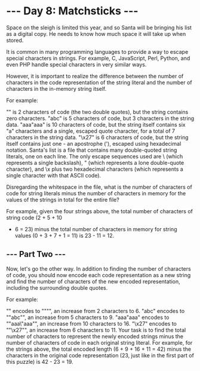 # --- Day 8: Matchsticks ---

Space on the sleigh is limited this year, and so Santa will be bringing his list as a digital copy.
He needs to know how much space it will take up when stored.

It is common in many programming languages to provide a way to escape special characters in strings.
For example, C, JavaScript, Perl, Python, and even PHP handle special characters in very similar
ways.

However, it is important to realize the difference between the number of characters in the code
representation of the string literal and the number of characters in the in-memory string itself.

For example:

"" is 2 characters of code (the two double quotes), but the string contains zero characters.
"abc" is 5 characters of code, but 3 characters in the string data.
"aaa\"aaa" is 10 characters of code, but the string itself contains six "a" characters and a single,
escaped quote character, for a total of 7 characters in the string data.
"\x27" is 6 characters of code, but the string itself contains just one - an apostrophe ('), escaped
using hexadecimal notation.
Santa's list is a file that contains many double-quoted string literals, one on each line. The only
escape sequences used are \\ (which represents a single backslash), \" (which represents a lone
double-quote character), and \x plus two hexadecimal characters (which represents a single character
with that ASCII code).

Disregarding the whitespace in the file, what is the number of characters of code for string
literals minus the number of characters in memory for the values of the strings in total for the
entire file?

For example, given the four strings above, the total number of characters of string code (2 + 5 + 10

+ 6 = 23) minus the total number of characters in memory for string values (0 + 3 + 7 + 1 = 11) is
  23 - 11 = 12.

## --- Part Two ---

Now, let's go the other way. In addition to finding the number of characters of code, you should now
encode each code representation as a new string and find the number of characters of the new encoded
representation, including the surrounding double quotes.

For example:

"" encodes to "\"\"", an increase from 2 characters to 6.
"abc" encodes to "\"abc\"", an increase from 5 characters to 9.
"aaa\"aaa" encodes to "\"aaa\\\"aaa\"", an increase from 10 characters to 16.
"\x27" encodes to "\"\\x27\"", an increase from 6 characters to 11.
Your task is to find the total number of characters to represent the newly encoded strings minus the
number of characters of code in each original string literal. For example, for the strings above,
the total encoded length (6 + 9 + 16 + 11 = 42) minus the characters in the original code
representation (23, just like in the first part of this puzzle) is 42 - 23 = 19.
